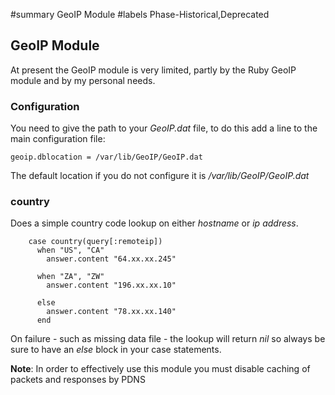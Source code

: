 ﻿#summary GeoIP Module
#labels Phase-Historical,Deprecated
## GeoIP Module ##

At present the GeoIP module is very limited, partly by the Ruby GeoIP module and by my personal needs.

### Configuration ###
You need to give the path to your _GeoIP.dat_ file, to do this add a line to the main configuration file:

```
geoip.dblocation = /var/lib/GeoIP/GeoIP.dat
```

The default location if you do not configure it is _/var/lib/GeoIP/GeoIP.dat_

### country ###
Does a simple country code lookup on either _hostname_ or _ip address_.

```
    case country(query[:remoteip])
      when "US", "CA"
        answer.content "64.xx.xx.245"

      when "ZA", "ZW"
        answer.content "196.xx.xx.10"

      else
        answer.content "78.xx.xx.140"
      end
```

On failure - such as missing data file - the lookup will return _nil_ so always be sure to have an _else_ block in your case statements.

**Note**: In order to effectively use this module you must disable caching of packets and responses by PDNS